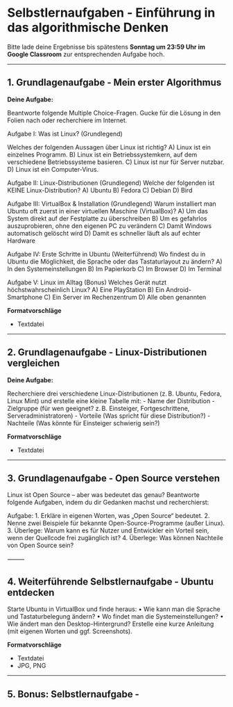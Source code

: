 # Selbstlernaufgaben - Einführung in das algorithmische Denken

Bitte lade deine Ergebnisse bis spätestens **Sonntag um 23:59 Uhr im Google Classroom** zur entsprechenden Aufgabe hoch.

---

## 1. Grundlagenaufgabe - Mein erster Algorithmus

**Deine Aufgabe:**

Beantworte folgende Multiple Choice-Fragen. Gucke für die Lösung in den Folien nach oder recherchiere im Internet.

Aufgabe I: Was ist Linux? (Grundlegend)

Welches der folgenden Aussagen über Linux ist richtig?
A) Linux ist ein einzelnes Programm.
B) Linux ist ein Betriebssystemkern, auf dem verschiedene Betriebssysteme basieren.
C) Linux ist nur für Server nutzbar.
D) Linux ist ein Computer-Virus.


Aufgabe II: Linux-Distributionen (Grundlegend)
Welche der folgenden ist KEINE Linux-Distribution?
A) Ubuntu
B) Fedora
C) Debian
D) Bird


Aufgabe III: VirtualBox & Installation (Grundlegend)
Warum installiert man Ubuntu oft zuerst in einer virtuellen Maschine (VirtualBox)?
A) Um das System direkt auf der Festplatte zu überschreiben
B) Um es gefahrlos auszuprobieren, ohne den eigenen PC zu verändern
C) Damit Windows automatisch gelöscht wird
D) Damit es schneller läuft als auf echter Hardware


Aufgabe IV: Erste Schritte in Ubuntu (Weiterführend)
Wo findest du in Ubuntu die Möglichkeit, die Sprache oder das Tastaturlayout zu ändern?
A) In den Systemeinstellungen
B) Im Papierkorb
C) Im Browser
D) Im Terminal


Aufgabe V: Linux im Alltag (Bonus)
Welches Gerät nutzt höchstwahrscheinlich Linux?
A) Eine PlayStation
B) Ein Android-Smartphone
C) Ein Server im Rechenzentrum
D) Alle oben genannten


**Formatvorschläge**
- Textdatei

---

## 2. Grundlagenaufgabe - Linux-Distributionen vergleichen

**Deine Aufgabe:**

Recherchiere drei verschiedene Linux-Distributionen (z. B. Ubuntu, Fedora, Linux Mint) und erstelle eine kleine Tabelle mit:
	-	Name der Distribution
	-	Zielgruppe (für wen geeignet? z. B. Einsteiger, Fortgeschrittene, Serveradministratoren)
 	-	Vorteile (Was spricht für diese Distribution?)
	-	Nachteile (Was könnte für Einsteiger schwierig sein?)

**Formatvorschläge**
- Textdatei

---

## 3. Grundlagenaufgabe - Open Source verstehen

Linux ist Open Source – aber was bedeutet das genau? Beantworte folgende Aufgaben, indem du dir Gedanken machst und recherchierst:

Aufgabe:
	1. Erkläre in eigenen Worten, was „Open Source“ bedeutet.
	2. Nenne zwei Beispiele für bekannte Open-Source-Programme (außer Linux).
	3. Überlege: Warum kann es für Nutzer und Entwickler ein Vorteil sein, wenn der Quellcode frei zugänglich ist?
  4. Überlege: Was können Nachteile von Open Source sein?

⸻


## 4. Weiterführende Selbstlernaufgabe - Ubuntu entdecken

Starte Ubuntu in VirtualBox und finde heraus:
	•	Wie kann man die Sprache und Tastaturbelegung ändern?
	•	Wo findet man die Systemeinstellungen?
	•	Wie ändert man den Desktop-Hintergrund?
Erstelle eine kurze Anleitung (mit eigenen Worten und ggf. Screenshots).

**Formatvorschläge**
- Textdatei
- JPG, PNG

---

## 5. Bonus: Selbstlernaufgabe - 

